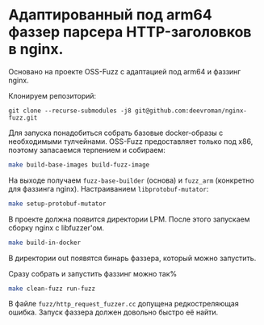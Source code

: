 # Адаптированный под arm64 фаззер парсера HTTP-заголовков в nginx.
 
Основано на проекте OSS-Fuzz с адаптацией под arm64 и фаззинг nginx.

Клонируем репозиторий:

```
git clone --recurse-submodules -j8 git@github.com:deevroman/nginx-fuzz.git
```

Для запуска понадобиться собрать базовые docker-образы с необходимыми тулчейнами. OSS-Fuzz предоставляет только под x86, поэтому запасаемся терпением и собираем:

```sh
make build-base-images build-fuzz-image
```

На выходе получаем `fuzz-base-builder` (основа) и `fuzz_arm` (конкретно для фаззинга nginx). Настраиванием `libprotobuf-mutator`:

```sh
make setup-protobuf-mutator
```

В проекте должна появится директории LPM. После этого запускаем сборку nginx c libfuzzer'ом. 

```sh
make build-in-docker
```

В директории out появятся бинарь фаззера, который можно запустить. 

Сразу собрать и запустить фаззинг можно так%

```sh
make clean-fuzz run-fuzz
```

В файле `fuzz/http_request_fuzzer.cc` допущена редкостреляющая ошибка. Запуск фаззера должен довольно быстро её найти.